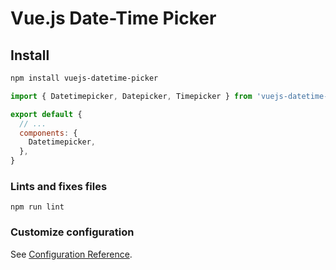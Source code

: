 # Vue.js Date-Time Picker

## Install

```bash
npm install vuejs-datetime-picker
```

```javascript
import { Datetimepicker, Datepicker, Timepicker } from 'vuejs-datetime-picker'

export default {
  // ...
  components: {
    Datetimepicker,
  },
}
```

### Lints and fixes files

```
npm run lint
```

### Customize configuration

See [Configuration Reference](https://cli.vuejs.org/config/).
